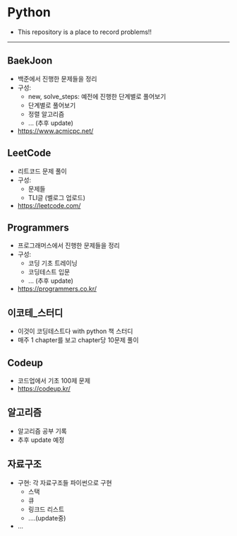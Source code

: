 # Python
- This repository is a place to record problems!!

---
## BaekJoon
- 백준에서 진행한 문제들을 정리
- 구성:
  - new, solve_steps: 예전에 진행한 단계별로 풀어보기
  - 단계별로 풀어보기
  - 정렬 알고리즘
  - ... (추후 update)
- https://www.acmicpc.net/

## LeetCode
- 리트코드 문제 풀이
- 구성:
  - 문제들
  - TLI글 (벨로그 업로드)
- https://leetcode.com/


## Programmers
- 프로그래머스에서 진행한 문제들을 정리
- 구성:
  - 코딩 기초 트레이닝
  - 코딩테스트 입문
  - ... (추후 update)
- https://programmers.co.kr/

## 이코테_스터디
- 이것이 코딩테스트다 with python 책 스터디
- 매주 1 chapter를 보고 chapter당 10문제 풀이

## Codeup
- 코드업에서 기초 100제 문제
- https://codeup.kr/

## 알고리즘
- 알고리즘 공부 기록
- 추후 update 예정

## 자료구조
- 구현: 각 자료구조들 파이썬으로 구현
  - 스택
  - 큐
  - 링크드 리스트
  - ....(update중)
- ...

